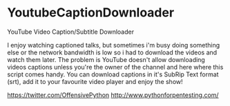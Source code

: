 YoutubeCaptionDownloader
========================

YouTube Video Caption/Subtitle Downloader

I enjoy watching captioned talks, but sometimes i'm busy doing something else or the network bandwidth is low so i had to download the videos and watch them later. The problem is YouTube doesn't allow downloading videos captions unless you're the owner of the channel and here where this script comes handy. You can download captions in it's SubRip Text format (srt), add it to your favourite video player and enjoy the show!

https://twitter.com/OffensivePython
http://www.pythonforpentesting.com/
